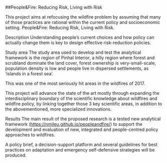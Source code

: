 ##People&Fire: Reducing Risk, Living with Risk

This project aims at refocusing the wildfire problem by assuming that many of those practices are rational within the current policy and socioeconomic setting. People&Fire: Reducing Risk, Living with Risk.

Description
Understanding people’s current choices and how policy can actually change them is key to design effective risk-reduction policies.

Study area
The study area used to develop and test the analytical framework is the region of Pinhal Interior, a hilly region where forest and scrubland dominate the land cover, forest ownership is very-small-scale, population density is low and people live in dispersed settlements, as ‘islands in a forest sea’.

This was one of the most seriously hit areas in the wildfires of 2017.

This project will advance the state of the art mostly through expanding the interdisciplinary boundary of the scientific knowledge about wildfires and wildfire policy, by linking together those 3 key scientific areas, in addition to the abovementioned, more specialized innovations.

Results
The main result of the proposed research is a tested new analytical framework (https://nmileu.github.io/peopleandfire/) to support the development and evaluation of new, integrated and people-centred policy approaches to wildfires.

A policy brief, a decision-support platform and several guidelines for best practices on adaptation and emergency self-defensive strategies will be produced.
